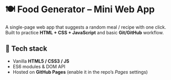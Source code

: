 # 🍽️ Food Generator – Mini Web App

A single-page web app that suggests a random meal / recipe with one click.  
Built to practice **HTML + CSS + JavaScript** and basic **Git/GitHub** workflow.

## 🔧 Tech stack
- Vanilla **HTML5 / CSS3 / JS**
- ES6 modules & DOM API
- Hosted on **GitHub Pages** (enable it in the repo’s *Pages* settings)

